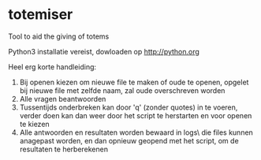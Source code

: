 totemiser
=========

Tool to aid the giving of totems

Python3 installatie vereist, dowloaden op http://python.org

Heel erg korte handleiding:

1. Bij openen kiezen om nieuwe file te maken of oude te openen, opgelet bij nieuwe file met zelfde naam, zal oude overschreven worden
2. Alle vragen beantwoorden
3. Tussentijds onderbreken kan door 'q' (zonder quotes) in te voeren, verder doen kan dan weer door het script te herstarten en voor openen te kiezen
4. Alle antwoorden en resultaten worden bewaard in logs\ die files kunnen anagepast worden, en dan opnieuw geopend met het script, om de resultaten te herberekenen
